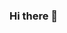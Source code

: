 ### Hi there 👋

<!--
**Ahmed-G-ElTaher/Ahmed-G-ElTaher** is a ✨ _special_ ✨ repository because its `README.md` (this file) appears on your GitHub profile.

Here are some ideas to get you started:

##- 🌱 I’m currently learning Data Science


